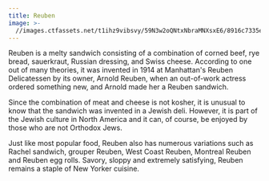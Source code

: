 ```yaml
---
title: Reuben
image: >-
  //images.ctfassets.net/t1ihz9vibsvy/59N3w2oQNtxNbraMNXsxE6/8916c7335e66bf16a41e9550ff48b452/reuben.jpg
---
```


Reuben is a melty sandwich consisting of a combination of corned beef, rye bread, sauerkraut, Russian dressing, and Swiss cheese. According to one out of many theories, it was invented in 1914 at Manhattan's Reuben Delicatessen by its owner, Arnold Reuben, when an out-of-work actress ordered something new, and Arnold made her a Reuben sandwich.

Since the combination of meat and cheese is not kosher, it is unusual to know that the sandwich was invented in a Jewish deli. However, it is part of the Jewish culture in North America and it can, of course, be enjoyed by those who are not Orthodox Jews.

Just like most popular food, Reuben also has numerous variations such as Rachel sandwich, grouper Reuben, West Coast Reuben, Montreal Reuben and Reuben egg rolls. Savory, sloppy and extremely satisfying, Reuben remains a staple of New Yorker cuisine.
